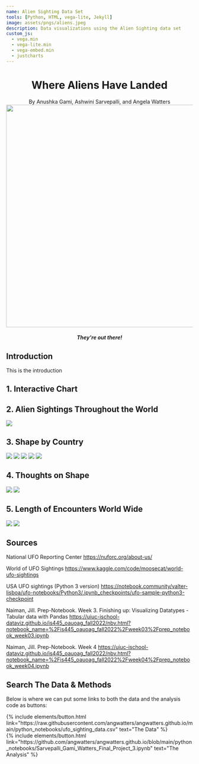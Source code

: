 ```yaml
---
name: Alien Sighting Data Set 
tools: [Python, HTML, vega-lite, Jekyll]
image: assets/pngs/aliens.jpeg
description: Data visualizations using the Alien Sighting data set
custom_js:
  - vega.min
  - vega-lite.min
  - vega-embed.min
  - justcharts
---
```



<center> <h1>Where Aliens Have Landed</h1></center>



<center>By Anushka Gami, Ashwini Sarvepalli, and Angela Watters</center> 

<img src="/assets/pngs/aliens.jpeg" width="600">
<center><h5>They're out there!</h5></center>

## Introduction
This is the introduction 
## 1. Interactive Chart
<vegachart schema-url="{{ site.baseurl }}/assets/json/dashboard_ufo5_from_dict.json" style="width: 100%"></vegachart>

## 2. Alien Sightings Throughout the World 

<img src="/assets/pngs/world_map_aliens.png">

## 3. Shape by Country 

<img src="/assets/pngs/us_ufo_shapes.png">

<img src="/assets/pngs/gb_ufo_shapes.png">

<img src="/assets/pngs/de_ufo_shapes.png">

<img src="/assets/pngs/canda_ufo_shapes.png">

<img src="/assets/pngs/au_ufo_shapes.png">

## 4. Thoughts on Shape

<img src="/assets/pngs/ufo_shape_per.png">

<img src="/assets/pngs/us_ufo_shapes.png">

## 5. Length  of Encounters World Wide 

<img src="/assets/pngs/max_min_encounter.png">

<img src="/assets/pngs/average_encounter.png">

## Sources

National UFO Reporting Center 
https://nuforc.org/about-us/

World of UFO Sightings 
https://www.kaggle.com/code/moosecat/world-ufo-sightings

USA UFO sightings (Python 3 version) 
https://notebook.community/valter-lisboa/ufo-notebooks/Python3/.ipynb_checkpoints/ufo-sample-python3-checkpoint

Naiman, Jill. Prep-Notebook. Week 3. Finishing up: Visualizing Datatypes - Tabular data with Pandas 
https://uiuc-ischool-dataviz.github.io/is445_oauoag_fall2022/nbv.html?notebook_name=%2Fis445_oauoag_fall2022%2Fweek03%2Fprep_notebook_week03.ipynb

Naiman, Jill. Prep-Notebook. Week 4 
https://uiuc-ischool-dataviz.github.io/is445_oauoag_fall2022/nbv.html?notebook_name=%2Fis445_oauoag_fall2022%2Fweek04%2Fprep_notebook_week04.ipynb

## Search The Data & Methods

Below is where we can put some links to both the data and the analysis code as buttons:


<!-- these are written in a combo of html and liquid --> 

<div class="left">
{% include elements/button.html link="https://raw.githubusercontent.com/angwatters/angwatters.github.io/main/python_notebooks/ufo_sighting_data.csv" text="The Data" %}
</div>

<div class="right">
{% include elements/button.html link="https://github.com/angwatters/angwatters.github.io/blob/main/python_notebooks/Sarvepalli_Gami_Watters_Final_Project_3.ipynb" text="The Analysis" %}
</div>

